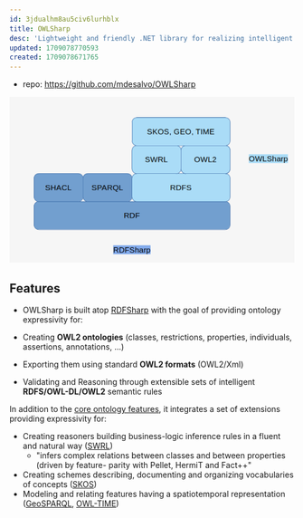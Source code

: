 ```yaml
---
id: 3jdualhm8au5civ6lurhblx
title: OWLSharp
desc: 'Lightweight and friendly .NET library for realizing intelligent Semantic Web applications '
updated: 1709078770593
created: 1709078671765
---
```


- repo: https://github.com/mdesalvo/OWLSharp

![](/assets/images/2024-02-27-16-06-04.png)

## Features

- OWLSharp is built atop [RDFSharp](https://github.com/mdesalvo/RDFSharp) with the goal of providing ontology expressivity for:

-   Creating **OWL2 ontologies** (classes, restrictions, properties, individuals, assertions, annotations, ...)
-   Exporting them using standard **OWL2 formats** (OWL2/Xml)
-   Validating and Reasoning through extensible sets of intelligent **RDFS/OWL-DL/OWL2** semantic rules

In addition to the [core ontology features](https://github.com/mdesalvo/OWLSharp/releases/download/v3.10.2/OWLSharp-3.10.2.pdf), it integrates a set of extensions providing expressivity for:

-   Creating reasoners building business-logic inference rules in a fluent and natural way ([SWRL](https://github.com/mdesalvo/OWLSharp/releases/download/v3.10.0/OWLSharp.Extensions.SWRL-3.10.0.pdf)) 
    -   "infers complex relations between classes
and between properties (driven by feature-
parity with Pellet, HermiT and Fact++"
-   Creating schemes describing, documenting and organizing vocabularies of concepts ([SKOS](https://github.com/mdesalvo/OWLSharp/releases/download/v3.10.0/OWLSharp.Extensions.SKOS-3.10.0.pdf))
-   Modeling and relating features having a spatiotemporal representation ([GeoSPARQL](https://github.com/mdesalvo/OWLSharp/releases/download/v3.10.0/OWLSharp.Extensions.GEO-3.10.0.pdf), [OWL-TIME](https://github.com/mdesalvo/OWLSharp/releases/download/v3.10.0/OWLSharp.Extensions.TIME-3.10.0.pdf))